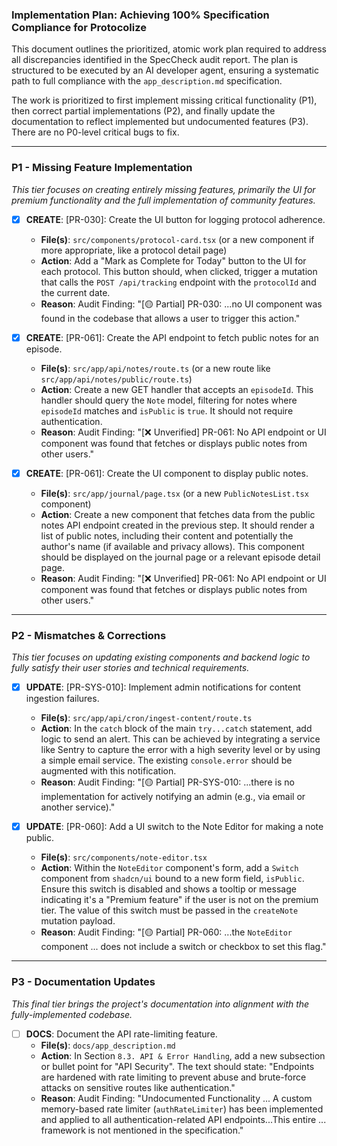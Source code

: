 ### **Implementation Plan: Achieving 100% Specification Compliance for Protocolize**

This document outlines the prioritized, atomic work plan required to address all discrepancies identified in the SpecCheck audit report. The plan is structured to be executed by an AI developer agent, ensuring a systematic path to full compliance with the `app_description.md` specification.

The work is prioritized to first implement missing critical functionality (P1), then correct partial implementations (P2), and finally update the documentation to reflect implemented but undocumented features (P3). There are no P0-level critical bugs to fix.

---

### **P1 - Missing Feature Implementation**

*This tier focuses on creating entirely missing features, primarily the UI for premium functionality and the full implementation of community features.*

- [x] **CREATE**: [PR-030]: Create the UI button for logging protocol adherence.
    - **File(s)**: `src/components/protocol-card.tsx` (or a new component if more appropriate, like a protocol detail page)
    - **Action**: Add a "Mark as Complete for Today" button to the UI for each protocol. This button should, when clicked, trigger a mutation that calls the `POST /api/tracking` endpoint with the `protocolId` and the current date.
    - **Reason**: Audit Finding: "[🟡 Partial] PR-030: ...no UI component was found in the codebase that allows a user to trigger this action."

- [x] **CREATE**: [PR-061]: Create the API endpoint to fetch public notes for an episode.
    - **File(s)**: `src/app/api/notes/route.ts` (or a new route like `src/app/api/notes/public/route.ts`)
    - **Action**: Create a new GET handler that accepts an `episodeId`. This handler should query the `Note` model, filtering for notes where `episodeId` matches and `isPublic` is `true`. It should not require authentication.
    - **Reason**: Audit Finding: "[❌ Unverified] PR-061: No API endpoint or UI component was found that fetches or displays public notes from other users."

- [x] **CREATE**: [PR-061]: Create the UI component to display public notes.
    - **File(s)**: `src/app/journal/page.tsx` (or a new `PublicNotesList.tsx` component)
    - **Action**: Create a new component that fetches data from the public notes API endpoint created in the previous step. It should render a list of public notes, including their content and potentially the author's name (if available and privacy allows). This component should be displayed on the journal page or a relevant episode detail page.
    - **Reason**: Audit Finding: "[❌ Unverified] PR-061: No API endpoint or UI component was found that fetches or displays public notes from other users."

---

### **P2 - Mismatches & Corrections**

*This tier focuses on updating existing components and backend logic to fully satisfy their user stories and technical requirements.*

- [x] **UPDATE**: [PR-SYS-010]: Implement admin notifications for content ingestion failures.
    - **File(s)**: `src/app/api/cron/ingest-content/route.ts`
    - **Action**: In the `catch` block of the main `try...catch` statement, add logic to send an alert. This can be achieved by integrating a service like Sentry to capture the error with a high severity level or by using a simple email service. The existing `console.error` should be augmented with this notification.
    - **Reason**: Audit Finding: "[🟡 Partial] PR-SYS-010: ...there is no implementation for actively notifying an admin (e.g., via email or another service)."

- [x] **UPDATE**: [PR-060]: Add a UI switch to the Note Editor for making a note public.
    - **File(s)**: `src/components/note-editor.tsx`
    - **Action**: Within the `NoteEditor` component's form, add a `Switch` component from `shadcn/ui` bound to a new form field, `isPublic`. Ensure this switch is disabled and shows a tooltip or message indicating it's a "Premium feature" if the user is not on the premium tier. The value of this switch must be passed in the `createNote` mutation payload.
    - **Reason**: Audit Finding: "[🟡 Partial] PR-060: ...the `NoteEditor` component ... does not include a switch or checkbox to set this flag."

---

### **P3 - Documentation Updates**

*This final tier brings the project's documentation into alignment with the fully-implemented codebase.*

- [ ] **DOCS**: Document the API rate-limiting feature.
    - **File(s)**: `docs/app_description.md`
    - **Action**: In Section `8.3. API & Error Handling`, add a new subsection or bullet point for "API Security". The text should state: "Endpoints are hardened with rate limiting to prevent abuse and brute-force attacks on sensitive routes like authentication."
    - **Reason**: Audit Finding: "Undocumented Functionality ... A custom memory-based rate limiter (`authRateLimiter`) has been implemented and applied to all authentication-related API endpoints...This entire ... framework is not mentioned in the specification."